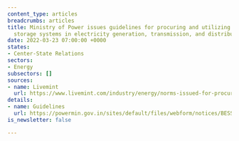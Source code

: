 ```yaml
---
content_type: articles
breadcrumbs: articles
title: Ministry of Power issues guidelines for procuring and utilizing battery energy
  storage systems in electricity generation, transmission, and distribution assets
date: 2022-03-23 07:00:00 +0000
states:
- Center-State Relations
sectors:
- Energy
subsectors: []
sources:
- name: Livemint
  url: https://www.livemint.com/industry/energy/norms-issued-for-procurement-and-utilisation-of-battery-energy-storage-systems-11647357142792.html
details:
- name: Guidelines
  url: https://powermin.gov.in/sites/default/files/webform/notices/BESS.pdf
is_newsletter: false

---
```

